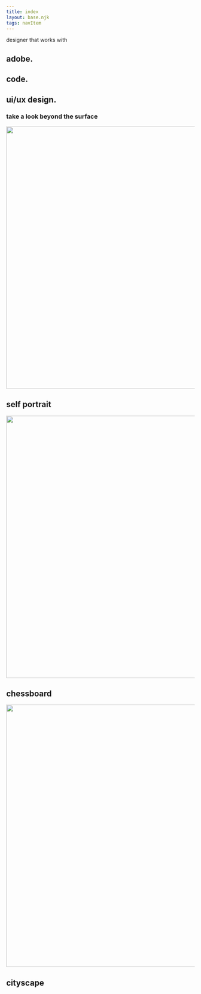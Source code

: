 ```yaml
---
title: index
layout: base.njk
tags: navItem
---
```

 <section class="project-page1">
            
<div class="ring-wrapper"><div class="ring"> designer that works with </div></div>
 <h2> adobe.</h2>
<h2> code.</h2>
<h2> ui/ux design.</h2>
 </div>
  <div class=pageone-text3>
 <h3>take a look beyond the surface</h3>
  </div>
 </div>
            
<div class="image-text">       
<div class="layout">
<img src="/images/selfportait.jpg" width="800" height="700">
 </div>       
<h2>self portrait</h2>
  </div>          
          
<div class="image-text">              
<div class="layout">            
<img src="/images/chessboard.jpg" width="800" height="700">
</div>
<h2>chessboard</h2>
    </div>          
  
<div class="image-text">         
  <div class="layout">
<img src="/images/CITYSCAPE (1).jpg" width="800" height="700">
</div>
  <h2>cityscape</h2>
       </div> 
            
</section>
        
 </body>